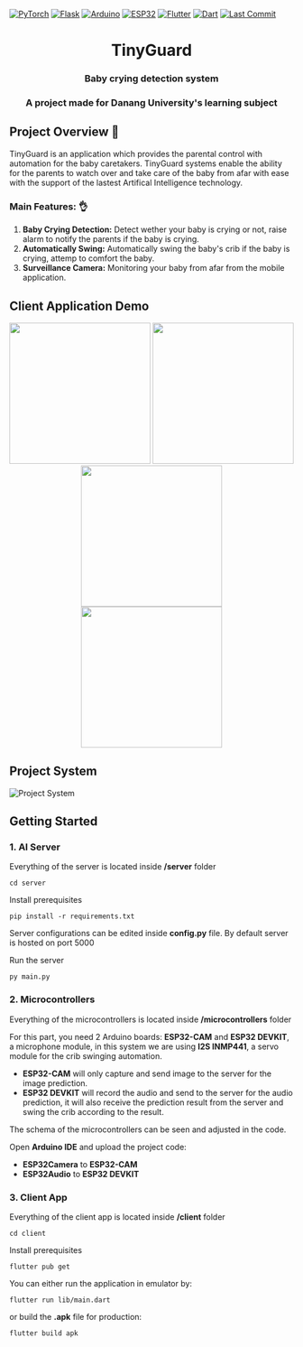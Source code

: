 [![PyTorch](https://img.shields.io/badge/PyTorch-red?logo=pytorch)](https://pytorch.org/)
[![Flask](https://img.shields.io/badge/Flask-blue?logo=flask)](https://flask.palletsprojects.com/en/3.0.x/)
[![Arduino](https://img.shields.io/badge/Arduino-green?logo=arduino)](https://www.arduino.cc/)
[![ESP32](https://img.shields.io/badge/ESP32-grey)]([https://flutter.dev/](https://www.espressif.com/en/products/socs/esp32))
[![Flutter](https://img.shields.io/badge/Flutter-blue?logo=flutter)](https://flutter.dev/)
[![Dart](https://img.shields.io/badge/Dart-blue?logo=dart)](https://dart.dev/)
[![Last Commit](https://img.shields.io/github/last-commit/BlenDMinh/TinyGuard?style=flat-square)](https://github.com/BlenDMinh/TinyGuard/commits/main)
<div align="center">
    <h1>TinyGuard</h1>
    <h3>Baby crying detection system</h3>
    <h3>A project made for Danang University's learning subject</h3>
</div>

## Project Overview 🧐

TinyGuard is an application which provides the parental control with automation for the baby caretakers. TinyGuard systems enable the ability for the parents to watch over and take care of the baby from afar with ease with the support of the lastest Artifical Intelligence technology.

### Main Features: 👌

1. **Baby Crying Detection:** Detect wether your baby is crying or not, raise alarm to notify the parents if the baby is crying.
2. **Automatically Swing:** Automatically swing the baby's crib if the baby is crying, attemp to comfort the baby.
3. **Surveillance Camera:** Monitoring your baby from afar from the mobile application.

## Client Application Demo
<div align='center'>
    <img src='https://github.com/user-attachments/assets/89244574-e852-4dd0-bfc3-cc0d65fe10bf' width=250 />
    <img src='https://github.com/user-attachments/assets/deff67ad-3ee2-4912-adcd-a6694c1bf7df' width=250 />
    <img src='https://github.com/user-attachments/assets/247213ab-df06-499e-b686-83ad450e54e1' width=250 />
</div>
<div align='center'>
    <img src='https://github.com/user-attachments/assets/24098783-57f8-4807-87f1-99c6353ae5fe' height=250 />
</div>



## Project System

![Project System](https://i.imgur.com/5kqL6VO.png)

## Getting Started
### 1. AI Server
Everything of the server is located inside **/server** folder
```
cd server
```
Install prerequisites
```
pip install -r requirements.txt
```
Server configurations can be edited inside **config.py** file. By default server is hosted on port 5000

Run the server
```
py main.py
```
### 2. Microcontrollers
Everything of the microcontrollers is located inside **/microcontrollers** folder

For this part, you need 2 Arduino boards: **ESP32-CAM** and **ESP32 DEVKIT**, a microphone module, in this system we are using **I2S INMP441**, a servo module for the crib swinging automation.

- **ESP32-CAM** will only capture and send image to the server for the image prediction.
- **ESP32 DEVKIT** will record the audio and send to the server for the audio prediction, it will also receive the prediction result from the server and swing the crib according to the result.

The schema of the microcontrollers can be seen and adjusted in the code.

Open **Arduino IDE** and upload the project code: 
- **ESP32Camera** to **ESP32-CAM**
- **ESP32Audio** to **ESP32 DEVKIT**

### 3. Client App
Everything of the client app is located inside **/client** folder
```
cd client
```
Install prerequisites
```
flutter pub get
```
You can either run the application in emulator by:
```
flutter run lib/main.dart
```
or build the **.apk** file for production:
```
flutter build apk
```

